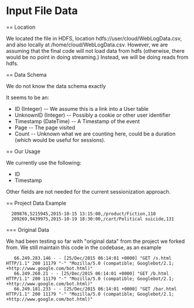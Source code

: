 Input File Data
==============

== Location

We located the file in HDFS, location hdfs://user/cloud/WebLogData.csv, and also locally
at /home/cloud/WebLogData.csv.  However, we are assuming that the final code will not
load data from hdfs (otherwise, there would be no point in doing streaming.)  Instead,
we will be doing reads from hdfs.

== Data Schema

We do not know the data schema exactly

It seems to be an:

 * ID (Integer) -- We assume this is a link into a User table
 * UnknownID (Integer) -- Possibly a cookie or other user identifier
 * Timestamp (DateTime) -- A Timestamp of the event
 * Page -- The page visited
 * Count -- Unknown what we are counting here, could be a duration (which would be useful for sessions).

== Our Usage

We currently use the following:

 * ID
 * Timestamp

Other fields are not needed for the current sessionization approach.

== Project Data Example

```
  209876,5215945,2015-10-15 13:15:00,/product/Fiction,110
  209269,9439975,2015-10-19 18:30:00,/cart/Political suicide,131
```



=== Original Data

We had been testing so far with "original data" from the project we forked from. We still maintain 
this code in the codebase, as an example

```
   66.249.283.146 - - [25/Dec/2015 06:14:01 +0000] "GET /s.html HTTP/1.1" 200 11179 "-" "Mozilla/5.0 (compatible; Googlebot/2.1; +http://www.google.com/bot.html)"
   66.249.260.21 - - [25/Dec/2015 06:14:01 +0000] "GET /b.html HTTP/1.1" 200 11179 "-" "Mozilla/5.0 (compatible; Googlebot/2.1; +http://www.google.com/bot.html)"
   66.249.181.233 - - [25/Dec/2015 06:14:01 +0000] "GET /bar.html HTTP/1.1" 200 11179 "-" "Mozilla/5.0 (compatible; Googlebot/2.1; +http://www.google.com/bot.html)"
```
 


